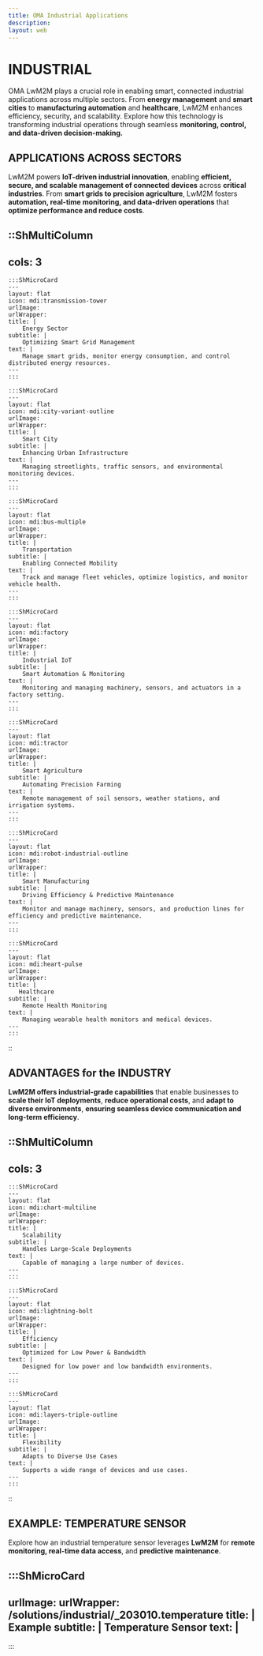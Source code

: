 ```yaml
---
title: OMA Industrial Applications
description:
layout: web
---
```

# INDUSTRIAL 

OMA LwM2M plays a crucial role in enabling smart, connected industrial applications across multiple sectors. From **energy management** and **smart cities** to **manufacturing automation** and **healthcare**, LwM2M enhances efficiency, security, and scalability. Explore how this technology is transforming industrial operations through seamless **monitoring, control, and data-driven decision-making.**

## APPLICATIONS ACROSS SECTORS

LwM2M powers **IoT-driven industrial innovation**, enabling **efficient, secure, and scalable management of connected devices** across **critical industries**. From **smart grids to precision agriculture**, LwM2M fosters **automation, real-time monitoring, and data-driven operations** that **optimize performance and reduce costs**.

::ShMultiColumn
---
cols: 3
---

    :::ShMicroCard
    ---
    layout: flat
    icon: mdi:transmission-tower
    urlImage: 
    urlWrapper: 
    title: |
        Energy Sector
    subtitle: |
        Optimizing Smart Grid Management
    text: |
        Manage smart grids, monitor energy consumption, and control distributed energy resources.
    ---
    ::: 

    :::ShMicroCard
    ---
    layout: flat
    icon: mdi:city-variant-outline
    urlImage: 
    urlWrapper: 
    title: |
        Smart City
    subtitle: |
        Enhancing Urban Infrastructure
    text: |
        Managing streetlights, traffic sensors, and environmental monitoring devices.
    ---
    ::: 

    :::ShMicroCard
    ---
    layout: flat    
    icon: mdi:bus-multiple
    urlImage: 
    urlWrapper: 
    title: |
        Transportation
    subtitle: |
        Enabling Connected Mobility
    text: |
        Track and manage fleet vehicles, optimize logistics, and monitor vehicle health.
    ---
    :::

    :::ShMicroCard
    ---
    layout: flat
    icon: mdi:factory
    urlImage: 
    urlWrapper: 
    title: |
        Industrial IoT
    subtitle: |
        Smart Automation & Monitoring
    text: |
        Monitoring and managing machinery, sensors, and actuators in a factory setting.
    ---
    ::: 

    :::ShMicroCard
    ---
    layout: flat
    icon: mdi:tractor
    urlImage: 
    urlWrapper: 
    title: |
        Smart Agriculture
    subtitle: |
        Automating Precision Farming
    text: |
        Remote management of soil sensors, weather stations, and irrigation systems.
    ---
    ::: 

    :::ShMicroCard
    ---
    layout: flat
    icon: mdi:robot-industrial-outline
    urlImage: 
    urlWrapper: 
    title: |
        Smart Manufacturing
    subtitle: |
        Driving Efficiency & Predictive Maintenance
    text: |
        Monitor and manage machinery, sensors, and production lines for efficiency and predictive maintenance.
    ---
    :::          

    :::ShMicroCard
    ---
    layout: flat
    icon: mdi:heart-pulse
    urlImage: 
    urlWrapper: 
    title: |
       Healthcare
    subtitle: |
        Remote Health Monitoring
    text: |
        Managing wearable health monitors and medical devices.
    ---
    ::: 

::


## ADVANTAGES for the INDUSTRY

**LwM2M offers industrial-grade capabilities** that enable businesses to **scale their IoT deployments**, **reduce operational costs**, and **adapt to diverse environments**, **ensuring seamless device communication and long-term efficiency**.

::ShMultiColumn
---
cols: 3
---

    :::ShMicroCard
    ---
    layout: flat
    icon: mdi:chart-multiline
    urlImage: 
    urlWrapper: 
    title: |
        Scalability
    subtitle: |
        Handles Large-Scale Deployments
    text: |
        Capable of managing a large number of devices.
    ---
    ::: 

    :::ShMicroCard
    ---
    layout: flat
    icon: mdi:lightning-bolt
    urlImage: 
    urlWrapper: 
    title: |
        Efficiency
    subtitle: |
        Optimized for Low Power & Bandwidth
    text: |
        Designed for low power and low bandwidth environments.
    ---
    ::: 

    :::ShMicroCard
    ---
    layout: flat
    icon: mdi:layers-triple-outline
    urlImage: 
    urlWrapper: 
    title: |
        Flexibility
    subtitle: |
        Adapts to Diverse Use Cases
    text: |
        Supports a wide range of devices and use cases.
    ---
    :::     

::

## EXAMPLE: TEMPERATURE SENSOR

Explore how an industrial temperature sensor leverages **LwM2M** for **remote monitoring, real-time data access**, and **predictive maintenance**.


:::ShMicroCard
---
urlImage: 
urlWrapper: /solutions/industrial/_203010.temperature
title: |
    Example
subtitle: |
    Temperature Sensor
text: |
---
:::